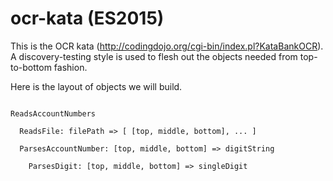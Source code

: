# ocr-kata (ES2015)

This is the OCR kata (http://codingdojo.org/cgi-bin/index.pl?KataBankOCR).
A discovery-testing style is used to flesh out the objects needed from
top-to-bottom fashion.

Here is the layout of objects we will build.

```

ReadsAccountNumbers
                
  ReadsFile: filePath => [ [top, middle, bottom], ... ]

  ParsesAccountNumber: [top, middle, bottom] => digitString
  
    ParsesDigit: [top, middle, bottom] => singleDigit

```
